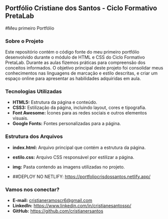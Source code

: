 ## Portfólio Cristiane dos Santos - Ciclo Formativo PretaLab

#Meu primeiro Portfólio

### Sobre o Projeto
Este repositório contém o código fonte do meu primeiro portfólio desenvolvido durante o módulo de HTML e CSS do Ciclo Formativo PretaLab. Durante as aulas fizemos práticas para compreensão dos conceitos informados. O objetivo principal deste projeto foi consolidar meus conhecimentos nas linguagens de marcação  e estilo descritas, e criar um espaço online para apresentar as habilidades adquiridas em aula.

### Tecnologias Utilizadas
* **HTML5:** Estrutura da página e conteúdo.
* **CSS3:** Estilização da página, incluindo layout, cores e tipografia.
* **Font Awesome:** Ícones para as redes sociais e outros elementos visuais.
* **Google Fonts:** Fontes personalizadas para a página.

### Estrutura dos Arquivos
* **index.html:** Arquivo principal que contém a estrutura da página.
* **estilo.css:** Arquivo CSS responsável por estilizar a página.
* **img:** Pasta contendo as imagens utilizadas no projeto.

* ##DEPLOY NO NETLIFY: https://portfoliocrisdossantos.netlify.app/


### Vamos nos conectar?
* **E-mail:** cristianeramoscr6@gmail.com
* **LinkedIn:** https://www.linkedin.com/in/cristianesantossp/
* **GitHub:** https://github.com/cristianersantos

